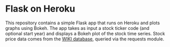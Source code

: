 # Flask on Heroku 
This repository contains a simple Flask app that runs on Heroku and plots graphs using Bokeh.
The app takes as input a stock ticker code (and optional start year) and displays a Bokeh plot of the stock time series. 
Stock price data comes from the [WIKI database](https://www.quandl.com/data/WIKI), queried via the requests module.
